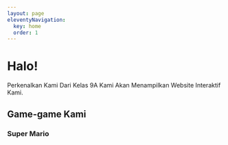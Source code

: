 ```yaml
---
layout: page
eleventyNavigation:
  key: home
  order: 1
---
```


# Halo!
Perkenalkan Kami Dari Kelas 9A Kami Akan Menampilkan Website Interaktif Kami.

## Game-game Kami

### Super Mario

<object data="https://game-scratch.vercel.app/" width="100%" height="100%" align="left" allowtransparency="true" frameborder="0" scrolling="no">
</object>

<i>*Hanya Bisa Menggunakan Keyboard</i>

## Siapa Kami?
Kami Adalah Orang Random

